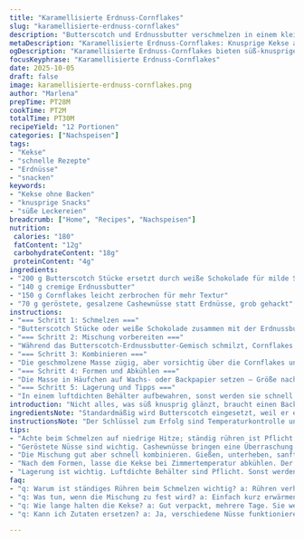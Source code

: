 ```yaml
---
title: "Karamellisierte Erdnuss-Cornflakes"
slug: "karamellisierte-erdnuss-cornflakes"
description: "Butterscotch und Erdnussbutter verschmelzen in einem kleinen Topf, bis sie sämig sind. Dann das warme Gemisch über Cornflakes und geröstete Erdnüsse geben, vorsichtig verrühren und klumpenweise auf Backpapier setzen. Kein Backofen nötig, nur Gefühl und Beobachtung. Kleine Tricks und Austauschmöglichkeiten sorgen für abgewandelte, aber trotzdem knusprige Kekse."
metaDescription: "Karamellisierte Erdnuss-Cornflakes: Knusprige Kekse aus Butterscotch, Erdnussbutter und Cornflakes für süße Momente ohne Backen."
ogDescription: "Karamellisierte Erdnuss-Cornflakes bieten süß-knusprigen Genuss – perfekt für den schnellen Leckerbissen daheim, ohne Ofen."
focusKeyphrase: "Karamellisierte Erdnuss-Cornflakes"
date: 2025-10-05
draft: false
image: karamellisierte-erdnuss-cornflakes.png
author: "Marlena"
prepTime: PT28M
cookTime: PT2M
totalTime: PT30M
recipeYield: "12 Portionen"
categories: ["Nachspeisen"]
tags:
- "Kekse"
- "schnelle Rezepte"
- "Erdnüsse"
- "snacken"
keywords:
- "Kekse ohne Backen"
- "knusprige Snacks"
- "süße Leckereien"
breadcrumb: ["Home", "Recipes", "Nachspeisen"]
nutrition: 
 calories: "180"
 fatContent: "12g"
 carbohydrateContent: "18g"
 proteinContent: "4g"
ingredients:
- "200 g Butterscotch Stücke ersetzt durch weiße Schokolade für milde Süße"
- "140 g cremige Erdnussbutter"
- "150 g Cornflakes leicht zerbrochen für mehr Textur"
- "70 g geröstete, gesalzene Cashewnüsse statt Erdnüsse, grob gehackt"
instructions:
- "=== Schritt 1: Schmelzen ==="
- "Butterscotch Stücke oder weiße Schokolade zusammen mit der Erdnussbutter in einem kleinen Topf bei niedriger Temperatur schmelzen. Dabei unbedingt ständig rühren, sonst brennt die Erdnussbutter leicht an und entwickelt einen unangenehmen, bitteren Geschmack. Der Topfboden soll nur leicht schimmern, nicht zu heiß sein. Wenn die Masse glänzt und gießfähig wirkt, ist der richtige Zeitpunkt erreicht."
- "=== Schritt 2: Mischung vorbereiten ==="
- "Während das Butterscotch-Erdnussbutter-Gemisch schmilzt, Cornflakes grob zerbrechen – keine Pulver, grob klumpig. Die Cashewnüsse vorher trocken anrösten, bis ein nussiges Aroma aufsteigt und leicht gesalzen. Beides in eine große Schüssel geben. Die Textur ist der Schlüssel hier: später soll jeder Keks knackig und deutlich Unterschiedliches beim Beißen fühlen."
- "=== Schritt 3: Kombinieren ==="
- "Die geschmolzene Masse zügig, aber vorsichtig über die Cornflakes und Nüsse gießen. Mit einem großen Löffel oder einem Kochspatel sanft unterheben – keine grobe Gewalt, sonst zerfallen die Cornflakes zu Staub. Ziel sind gleichmäßig benetzte Körner, die aneinander haften können. Die süße und salzige Mischung schmeckt durch das Rösten kräftiger und verhindert klebrige Klumpen."
- "=== Schritt 4: Formen und Abkühlen ==="
- "Die Masse in Häufchen auf Wachs- oder Backpapier setzen – Größe nach Wunsch, handgroß funktioniert gut. Mit der Rückseite eines Löffels leicht andrücken, aber nicht plattdrücken. Wer mehr Textur will, lässt diese Klumpen etwas dicker. Bei Zimmertemperatur abkühlen lassen bis die Kekse fest werden. Kein Kühlschrank nötig, das Kaltstellen macht sie oft zu hart, verliert die lockere Textur. Gut ist, wenn sie sich leicht vom Papier lösen lassen. Dauert circa 25 Minuten, je nach Raumtemperatur."
- "=== Schritt 5: Lagerung und Tipps ==="
- "In einem luftdichten Behälter aufbewahren, sonst werden sie schnell weich durch Feuchtigkeit. Weißt du, warum das funktioniert? Butter und Zucker verbinden sich hier so, dass sie beim Abkühlen schnelles Kristallisieren verhindern. Sollte die Schokolade oder Erdnussbutter zu fest sein, kurz erwärmen, nicht zu heiß! Alternativ Mandeln statt Cashewnüsse geben mehr Biss, Kokosflocken verstärken das Aroma. Bei Problemen mit klebriger Masse mehr Cornflakes oder Nüsse zugeben, Masse nur leicht erwärmen, sonst Trennung. Der Trick ist die perfekte Balance zwischen zähflüssig und klebrig."
introduction: "Nicht alles, was süß knusprig glänzt, braucht einen Backofen. Früher machte ich oft die klassische Variante mit Butterscotch und Erdnussbutter, doch das Ergebnis war oft zu weich oder zu klebrig. Dann kam der Gedanke, weiße Schokolade zu benutzen – milder, weniger klebrig, trotzdem süß, roch beim Schmelzen herrlich nussig. Für die Textur sind die Cornflakes essentiell, aber nicht zu fein, sonst wird alles matschig. Geröstete Cashewnüsse sind eine kleine, feine Überraschung; ihr Aroma hebt die sonst so einseitige Erdnussbutter-Note, die ich nie mochte. Dabei verlasse ich mich auf Augen und Gefühl: Zucker, der schmilzt, während die Erdnussbutter schmilzt, hat eine komplett andere Konsistenz als einfach nur geschmolzenes Fett. Zusammen mit der richtigen Kühle entstehen kleine Wunderstücke. Kein Zauber, nur Erfahrung und eine gute Nase für den Duft, der sagt: Jetzt ist’s fertig."
ingredientsNote: "Standardmäßig wird Butterscotch eingesetzt, weil er einen kräftigen Karamellgeschmack mitbringt und gut bindet. Doch gerade in heißen Küchen neigt die Masse dazu, zu weich zu werden. Weiße Schokolade ist ein guter Ersatz, setzt auf cremig, mild und lässt sich leichter handhaben. Erdnussbutter sollte cremig sein, keine Stückchen, da sonst die Schmelze unruhig wird – manchmal nehme ich auch Mandelmus für andere Nuancen. Cornflakes mit hellem Zuckerguss geben mehr Süße, naturbelassene weniger, je nach Geschmack. Bei Nüssen sind Erdnüsse klassisch, Cashewnüsse wirken süßer und cremiger, Mandeln knackiger. Wer weniger Süße will, reduziert Butterscotch oder nimmt halbe Menge und ersetzt mit gemahlenem Haferflocken als Füllstoff – trotzdem bleiben die Kekse gut zusammen. Achten auf frisch geröstete Nüsse, nicht altbacken und schal, sonst bitter."
instructionsNote: "Der Schlüssel zum Erfolg sind Temperaturkontrolle und Timing. Beim Schmelzen darf die Hitze nur ganz niedrig sein, sonst fängt das Fett der Erdnussbutter an, sich abzusetzen, das wäre Makel Nummer eins. Ständig rühren, bis eine glänzende, homogene Masse ensteht, die dickflüssig von der Kelle tropft. Die Cornflakes nicht zu fein zerbrechen – sie sollen Biss behalten. Nüsse anrösten bringt Geschmack, Rauch und nussige Öle. Masse direkt nach dem Gießen rasch, aber behutsam vermischen, um Klumpen zu verhindern und Cornflakes in Form zu halten. Auf Backpapier setzen, ohne zu pressen, sonst verbiegt sich das Aroma, und die Kekse werden zäh. Abkühlen in Ruhe bei Raumtemperatur, hilft dabei, dass Zucker kristallisiert und die Form hält. Kühlschrank? Nur wenn’s sehr warm ist, sonst wird die Haptik unangenehm. Richtig gelagerte Kekse halten locker 4-5 Tage, schmecken am zweiten Tag oft noch besser, wenn sich Aromen verbinden."
tips:
- "Achte beim Schmelzen auf niedrige Hitze; ständig rühren ist Pflicht. Die Butterscotch-Stücke sollen sich gleichmäßig auflösen. Es entsteht ein angenehmer Duft. Wenn alles glänzt, schnell weiterarbeiten. Cornflakes grob zerbrechen – besser, nicht zu pulverisiert. Zu viel Brösel machen Matsch."
- "Geröstete Nüsse sind wichtig. Cashewnüsse bringen eine Überraschung in den Geschmack. Einfach bei niedriger Hitze rösten. Achte auf das Aroma. Wenn sie nussig riechen, sind sie bereit. Erdnüsse sind klassisch, aber die Cashewnüsse geben mehr Biss."
- "Die Mischung gut aber schnell kombinieren. Gießen, unterheben, sanft vermengen. So bleibt die Textur. Achte darauf, dass die Cornflakes aneinander haften. Klumpen sind nicht der Weg. Und wer mehr Crunch will, kann noch mehr Nüsse oder Cornflakes hinzufügen."
- "Nach dem Formen, lasse die Kekse bei Zimmertemperatur abkühlen. Der Kühlschrank ist oft zu kalt. Ein gutes Ergebnis bleibt eher locker, je mehr Zeit du ihnen gibst. Wenn sie sich einfach vom Papier lösen, sind sie perfekt. Achte auf die Raumtemperatur – das beeinflusst alles."
- "Lagerung ist wichtig. Luftdichte Behälter sind Pflicht. Sonst werden sie schnell weich. Die Mischung aus Butter und Zucker bindet. Eine Herausforderung; also achte auf die perfekte Konsistenz. Wenn du sie etwas länger aufbewahrst, schmecken sie meist besser."
faq:
- "q: Warum ist ständiges Rühren beim Schmelzen wichtig? a: Rühren verhindert Anbrennen. Fett darf sich nicht absetzen. Eine homogene Mischung ist nötig für perfekte Textur. Und der Glanz zeigt, wann es bereit ist."
- "q: Was tun, wenn die Mischung zu fest wird? a: Einfach kurz erwärmen. Die Temperatur nicht zu hoch steigen lassen. Alternativ Mandeln sind auch lecker. Achte auf die Anpassung zu Nüssen. Sie geben Variation ins Rezept."
- "q: Wie lange halten die Kekse? a: Gut verpackt, mehrere Tage. Sie werden weicher mit der Zeit, aber das möchte man oft. Aromen verbinden sich, machen sie schmackhafter. Iss sie am besten nach ein paar Stunden."
- "q: Kann ich Zutaten ersetzen? a: Ja, verschiedene Nüsse funktionieren. Auch weiße Schokolade kann wirken. Das sind einfache Alternativen. Weniger Süße? Nutze Haferflocken als Füllstoff. Grosse Flexibilität ist hier möglich."

---
```


